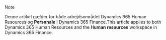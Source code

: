 > [!NOTE]
> <span data-ttu-id="e3a24-101">Denne artikel gælder for både arbejdsområdet Dynamics 365 Human Resources og **Personale** i Dynamics 365 Finance.</span><span class="sxs-lookup"><span data-stu-id="e3a24-101">This article applies to both Dynamics 365 Human Resources and the **Human resources** workspace in Dynamics 365 Finance.</span></span>